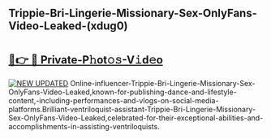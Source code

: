 ## Trippie-Bri-Lingerie-Missionary-Sex-OnlyFans-Video-Leaked-(xdug0)


# <h2><a href="https://mediaupload.pro?-19M">🔗👉 🔴 Private-P𝚑ot𝚘𝚜-V𝚒d𝚎o</a></h2>

[![NEW UPDATED](https://i.imgur.com/0qMVB7G.gif)](https://mediaupload.pro?-19M)
Online-influencer-Trippie-Bri-Lingerie-Missionary-Sex-OnlyFans-Video-Leaked,known-for-publishing-dance-and-lifestyle-content,-including-performances-and-vlogs-on-social-media-platforms.Brilliant-ventriloquist-assistant-Trippie-Bri-Lingerie-Missionary-Sex-OnlyFans-Video-Leaked,celebrated-for-their-exceptional-abilities-and-accomplishments-in-assisting-ventriloquists.  